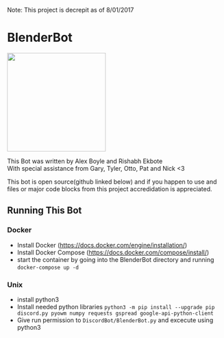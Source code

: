 Note: This project is decrepit as of 8/01/2017
# BlenderBot  
<img src="http://i.imgur.com/5fBK3NV.jpg" width="230"/>  

  This Bot was written by Alex Boyle and Rishabh Ekbote  
With special assistance from Gary, Tyler, Otto, Pat and Nick <3

  This bot is open source(github linked below) and if you happen to use and files or major code blocks from this project accredidation is appreciated.  
## Running This Bot
### Docker  
- Install Docker (https://docs.docker.com/engine/installation/)
- Install Docker Compose (https://docs.docker.com/compose/install/)  
- start the container by going into the BlenderBot directory and running 
`docker-compose up -d`  
### Unix
- install python3
- Install needed python libraries 
`python3 -m pip install --upgrade pip discord.py pyowm numpy requests gspread google-api-python-client`  
- Give run permission to `DiscordBot/BlenderBot.py` and excecute using python3  

